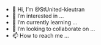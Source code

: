 - 👋 Hi, I’m @StUnited-kieutran
- 👀 I’m interested in ...
- 🌱 I’m currently learning ...
- 💞️ I’m looking to collaborate on ...
- 📫 How to reach me ...

<!---
StUnited-kieutran/StUnited-kieutran is a ✨ special ✨ repository because its `README.md` (this file) appears on your GitHub profile.
You can click the Preview link to take a look at your changes.
--->
